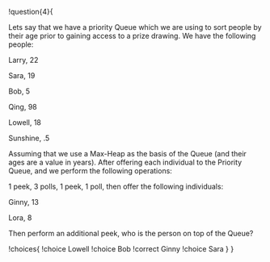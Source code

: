 !question{4}{

Lets say that we have a priority Queue which we are using to sort people by their age prior to gaining access to a prize drawing.  We have the following people:

Larry, 22

Sara, 19

Bob, 5

Qing, 98

Lowell, 18

Sunshine, .5

Assuming that we use a Max-Heap as the basis of the Queue (and their ages are a value in years). After offering each individual to the Priority Queue, and we perform the following operations:

1 peek, 3 polls, 1 peek, 1 poll, then offer the following individuals:

Ginny, 13

Lora, 8

Then perform an additional peek, who is the person on top of the Queue?

!choices{
 !choice Lowell
 !choice Bob
 !correct Ginny
 !choice Sara
}
}
